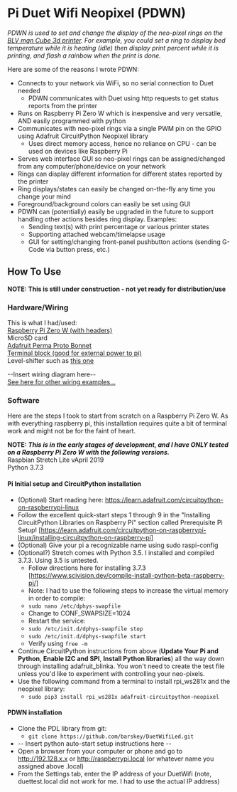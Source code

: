 # Pi Duet Wifi Neopixel (PDWN)

_PDWN is used to set and change the display of the neo-pixel rings on the [BLV mgn Cube 3d printer](https://www.thingiverse.com/thing:3382718). For example, you could set a ring to display bed temperature while it is heating (idle) then display print percent while it is printing, and flash a rainbow when the print is done._

Here are some of the reasons I wrote PDWN:
* Connects to your network via WiFi, so no serial connection to Duet needed
  * PDWN communicates with Duet using http requests to get status reports from the printer
* Runs on Raspberry Pi Zero W which is inexpensive and very versatile, AND easily programmed with python
* Communicates with neo-pixel rings via a single PWM pin on the GPIO using Adafruit CircuitPython Neopixel library
  * Uses direct memory access, hence no reliance on CPU - can be used on devices like Raspberry Pi
* Serves web interface GUI so neo-pixel rings can be assigned/changed from any computer/phone/device on your network
* Rings can display different information for different states reported by the printer
* Ring displays/states can easily be changed on-the-fly any time you change your mind
* Foreground/background colors can easily be set using GUI
* PDWN can (potentially) easily be upgraded in the future to support handling other actions besides ring display.
  Examples:
  * Sending text(s) with print percentage or various printer states
  * Supporting attached webcam/timelapse usage
  * GUI for setting/changing front-panel pushbutton actions (sending G-Code via button press, etc.)

## How To Use
**NOTE: This is still under construction - not yet ready for distribution/use**

### Hardware/Wiring
This is what I had/used:  
[Raspberry Pi Zero W (with headers)](https://www.adafruit.com/product/3708)  
MicroSD card  
[Adafruit Perma Proto Bonnet](https://www.adafruit.com/product/3203)  
[Terminal block (good for external power to pi)](https://www.adafruit.com/product/724)  
Level-shifter such as [this one](https://www.adafruit.com/product/735)  

--Insert wiring diagram here--  
[See here for other wiring examples...](https://learn.adafruit.com/neopixels-on-raspberry-pi/raspberry-pi-wiring)


### Software
Here are the steps I took to start from scratch on a Raspberry Pi Zero W. As with everything raspberry pi, this installation requires quite a bit of terminal work and might not be for the faint of heart.

**NOTE: _This is in the early stages of development, and I have ONLY tested on a Raspberry Pi Zero W with the following versions._**  
Raspbian Stretch Lite vApril 2019  
Python 3.7.3  

#### Pi Initial setup and CircuitPython installation
* (Optional) Start reading here: https://learn.adafruit.com/circuitpython-on-raspberrypi-linux
* Follow the excellent quick-start steps 1 through 9 in the "Installing CircuitPython Libraries on Raspberry Pi" section called Prerequisite Pi Setup! [https://learn.adafruit.com/circuitpython-on-raspberrypi-linux/installing-circuitpython-on-raspberry-pi]
* (Optional) Give your pi a recognizable name using sudo raspi-config
* (Optional?) Stretch comes with Python 3.5. I installed and compiled 3.7.3. Using 3.5 is untested.
  * Follow directions here for installing 3.7.3 [https://www.scivision.dev/compile-install-python-beta-raspberry-pi/]
  * Note: I had to use the following steps to increase the virtual memory in order to compile:
  * `sudo nano /etc/dphys-swapfile`
  * Change to CONF_SWAPSIZE=1024
  * Restart the service:
  * `sudo /etc/init.d/dphys-swapfile stop`
  * `sudo /etc/init.d/dphys-swapfile start`
  * Verify using `free -m`
* Continue CircuitPython instructions from above (**Update Your Pi and Python**, **Enable I2C and SPI**, **Install Python libraries**) all the way down through installing adafruit_blinka. You won't need to create the test file unless you'd like to experiment with controlling your neo-pixels.
* Use the following command from a terminal to install rpi_ws281x and the neopixel library:
  * `sudo pip3 install rpi_ws281x adafruit-circuitpython-neopixel`

#### PDWN installation
* Clone the PDL library from git:
  * `git clone https://github.com/barskey/DuetWifiLed.git`
* -- Insert python auto-start setup instructions here --
* Open a browser from your computer or phone and go to http://192.128.x.x or http://raspberrypi.local (or whatever name you assigned above .local)
* From the Settings tab, enter the IP address of your DuetWifi (note, duettest.local did not work for me. I had to use the actual IP address)
